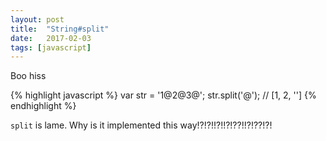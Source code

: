 ```yaml
---
layout: post
title:  "String#split"
date:   2017-02-03
tags: [javascript]
---
```

Boo hiss

{% highlight javascript %}
var str = '1@2@3@';
str.split('@'); // [1, 2, '']
{% endhighlight %}

`split` is lame. Why is it implemented this way!?!?!!?!!?!??!!?!??!?!